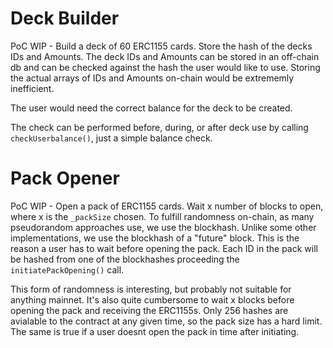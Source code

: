 # Deck Builder

PoC WIP - Build a deck of 60 ERC1155 cards. Store the hash of the decks IDs and Amounts. The deck IDs and Amounts can be stored in an off-chain db and can be checked against the hash the user would like to use. Storing the actual arrays of IDs and Amounts on-chain would be extrememly inefficient. 

The user would need the correct balance for the deck to be created. 

The check can be performed before, during, or after deck use by calling `checkUserbalance()`, just a simple balance check.


# Pack Opener

PoC WIP - Open a pack of ERC1155 cards. Wait x number of blocks to open, where x is the `_packSize` chosen. To fulfill randomness on-chain, as many pseudorandom approaches use, we use the blockhash. Unlike some other implementations, we use the blockhash of a "future" block. This is the reason a user has to wait before opening the pack. Each ID in the pack will be hashed from one of the blockhashes proceeding the `initiatePackOpening()` call.

This form of randomness is interesting, but probably not suitable for anything mainnet. It's also quite cumbersome to wait x blocks before opening the pack and receiving the ERC1155s. Only 256 hashes are avialable to the contract at any given time, so the pack size has a hard limit. The same is true if a user doesnt open the pack in time after initiating.